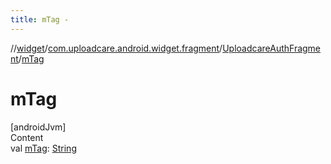 ```yaml
---
title: mTag -
---
```

//[widget](../../index.md)/[com.uploadcare.android.widget.fragment](../index.md)/[UploadcareAuthFragment](index.md)/[mTag](m-tag.md)



# mTag  
[androidJvm]  
Content  
val [mTag](m-tag.md): [String](https://kotlinlang.org/api/latest/jvm/stdlib/kotlin/-string/index.html)  



